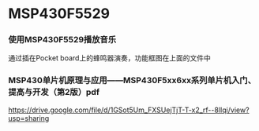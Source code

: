 # MSP430F5529
### 使用MSP430F5529播放音乐
通过插在Pocket board上的蜂鸣器演奏，功能框图在上面的文件中
### MSP430单片机原理与应用——MSP430F5xx6xx系列单片机入门、提高与开发（第2版）pdf
https://drive.google.com/file/d/1GSot5Um_FXSUejTjT-T-x2_rf--8lIqi/view?usp=sharing

